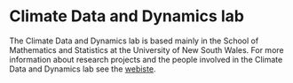 # Climate Data and Dynamics lab

The Climate Data and Dynamics lab is based mainly in the School of Mathematics and Statistics at the University of New South Wales.
For more information about research projects and the people involved in the Climate Data and Dynamics lab see the [webiste](https://climate-data-dynamics.github.io/climate-data-dynamics-lab-website/).
